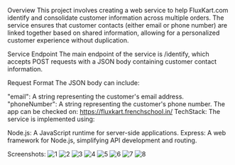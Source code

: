 Overview
This project involves creating a web service to help FluxKart.com identify and consolidate customer information across multiple orders. The service ensures that customer contacts (either email or phone number) are linked together based on shared information, allowing for a personalized customer experience without duplication.

Service Endpoint
The main endpoint of the service is /identify, which accepts POST requests with a JSON body containing customer contact information.

Request Format
The JSON body can include:

"email": A string representing the customer's email address.
"phoneNumber": A string representing the customer's phone number.
The app can be checked on: https://fluxkart.frenchschool.in/
TechStack:
The service is implemented using:

Node.js: A JavaScript runtime for server-side applications.
Express: A web framework for Node.js, simplifying API development and routing.

Screenshots:
![1](https://github.com/karanmiglani/fluxkart/assets/52616845/009cc0ca-ccbf-4824-8517-662e5af6b9e9)
![2](https://github.com/karanmiglani/fluxkart/assets/52616845/21414c15-8d73-47a8-a937-64048fbc8739)
![3](https://github.com/karanmiglani/fluxkart/assets/52616845/aeb65cb6-5184-43d7-9ba7-a70b41eceba7)
![4](https://github.com/karanmiglani/fluxkart/assets/52616845/e4ac4cad-08a2-4b8d-95f1-e364dee874ea)
![5](https://github.com/karanmiglani/fluxkart/assets/52616845/0c4d3f42-0503-486a-a213-0a1aa37c414d)
![6](https://github.com/karanmiglani/fluxkart/assets/52616845/b9e2355b-8227-4ba5-8679-82d55da03616)
![7](https://github.com/karanmiglani/fluxkart/assets/52616845/067699ea-68b1-4a48-a60c-b3f605b73aee)
![8](https://github.com/karanmiglani/fluxkart/assets/52616845/25753338-5ff7-413f-82a2-0f5c9e46bbaf)






